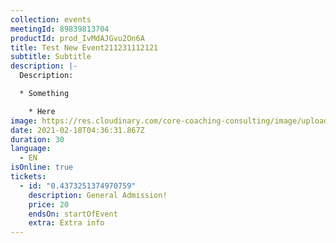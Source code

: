 ```yaml
---
collection: events
meetingId: 89839813704
productId: prod_IvMdAJGvu2On6A
title: Test New Event211231112121
subtitle: Subtitle
description: |-
  Description:

  * Something

    * Here
image: https://res.cloudinary.com/core-coaching-consulting/image/upload/v1600804098/ariel-pilotto-a-l0rMCZh2o-unsplash_h5qyvr.jpg
date: 2021-02-18T04:36:31.867Z
duration: 30
language:
  - EN
isOnline: true
tickets:
  - id: "0.4373251374970759"
    description: General Admission!
    price: 20
    endsOn: startOfEvent
    extra: Extra info
---
```

